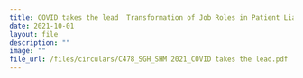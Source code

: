```yaml
---
title: COVID takes the lead  Transformation of Job Roles in Patient Liaison Service
date: 2021-10-01
layout: file
description: ""
image: ""
file_url: /files/circulars/C478_SGH_SHM 2021_COVID takes the lead.pdf
---
```

